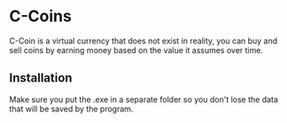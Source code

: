 # C-Coins
C-Coin is a virtual currency that does not exist in reality, you can buy and sell coins by earning money based on the value it assumes over time.

## Installation
Make sure you put the .exe in a separate folder so you don't lose the data that will be saved by the program.